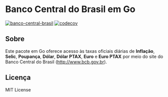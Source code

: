 # Banco Central do Brasil em Go

[![banco-central-brasil](https://github.com/arferreira/banco-central-brasil/actions/workflows/main.yml/badge.svg)](https://github.com/arferreira/banco-central-brasil/actions/workflows/main.yml)
[![codecov](https://codecov.io/gh/arferreira/banco-central-brasil/branch/main/graph/badge.svg)](https://codecov.io/gh/seu-usuario/banco-central-brasil)

## Sobre

Este pacote em Go oferece acesso às taxas oficiais diárias de **Inflação**, **Selic**, **Poupança**, **Dólar**, **Dólar PTAX**, **Euro** e **Euro PTAX** por meio do site do Banco Central do Brasil (http://www.bcb.gov.br).

## Licença

MIT License
